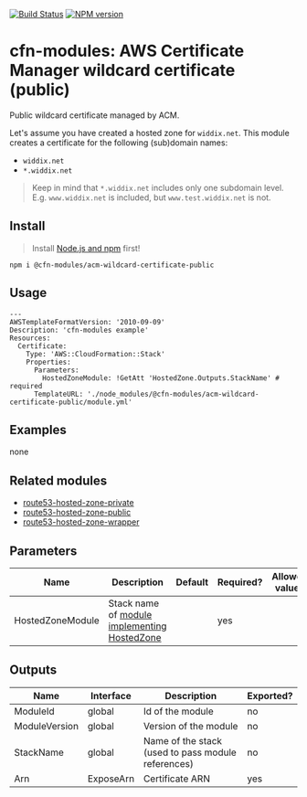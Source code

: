 [![Build Status](https://travis-ci.org/cfn-modules/acm-wildcard-certificate-public.svg?branch=master)](https://travis-ci.org/cfn-modules/acm-wildcard-certificate-public)
[![NPM version](https://img.shields.io/npm/v/@cfn-modules/acm-wildcard-certificate-public.svg)](https://www.npmjs.com/package/@cfn-modules/acm-wildcard-certificate-public)

# cfn-modules: AWS Certificate Manager wildcard certificate (public)

Public wildcard certificate managed by ACM.

Let's assume you have created a hosted zone for `widdix.net`. This module creates a certificate for the following (sub)domain names:

* `widdix.net`
* `*.widdix.net`

> Keep in mind that `*.widdix.net` includes only one subdomain level. E.g. `www.widdix.net` is included, but `www.test.widdix.net` is not.

## Install

> Install [Node.js and npm](https://nodejs.org/) first!

```
npm i @cfn-modules/acm-wildcard-certificate-public
```

## Usage

```
---
AWSTemplateFormatVersion: '2010-09-09'
Description: 'cfn-modules example'
Resources:
  Certificate:
    Type: 'AWS::CloudFormation::Stack'
    Properties:
      Parameters:
        HostedZoneModule: !GetAtt 'HostedZone.Outputs.StackName' # required
      TemplateURL: './node_modules/@cfn-modules/acm-wildcard-certificate-public/module.yml'
```

## Examples

none

## Related modules

* [route53-hosted-zone-private](https://github.com/cfn-modules/route53-hosted-zone-private)
* [route53-hosted-zone-public](https://github.com/cfn-modules/route53-hosted-zone-public)
* [route53-hosted-zone-wrapper](https://github.com/cfn-modules/route53-hosted-zone-wrapper)

## Parameters

<table>
  <thead>
    <tr>
      <th>Name</th>
      <th>Description</th>
      <th>Default</th>
      <th>Required?</th>
      <th>Allowed values</th>
    </tr>
  </thead>
  <tbody>
     <tr>
      <td>HostedZoneModule</td>
      <td>Stack name of <a href="https://www.npmjs.com/search?q=keywords:cfn-modules:HostedZone">module implementing HostedZone</a></td>
      <td></td>
      <td>yes</td>
      <td></td>
    </tr>
  </tbody>
</table>

## Outputs

<table>
  <thead>
    <tr>
      <th>Name</th>
      <th>Interface</th>
      <th>Description</th>
      <th>Exported?</th>
    </tr>
  </thead>
  <tbody>
    <tr>
      <td>ModuleId</td>
      <td>global</td>
      <td>Id of the module</td>
      <td>no</td>
    </tr>
    <tr>
      <td>ModuleVersion</td>
      <td>global</td>
      <td>Version of the module</td>
      <td>no</td>
    </tr>
    <tr>
      <td>StackName</td>
      <td>global</td>
      <td>Name of the stack (used to pass module references)</td>
      <td>no</td>
    </tr>
    <tr>
      <td>Arn</td>
      <td>ExposeArn</td>
      <td>Certificate ARN</td>
      <td>yes</td>
    </tr>
  </tbody>
</table>

